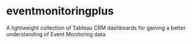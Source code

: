 # eventmonitoringplus
A lightweight collection of Tableau CRM dashboards for gaining a better understanding of Event Monitoring data.
